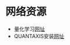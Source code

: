 # 网络资源

* 量化学习[网址](https://www.zhihu.com/people/lunafrost/posts)
* QUANTAXIS安装[网址](https://zhuanlan.zhihu.com/p/29904749)